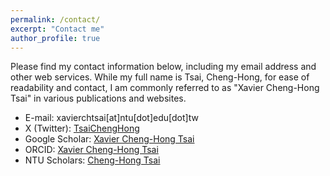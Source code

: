 ```yaml
---
permalink: /contact/
excerpt: "Contact me"
author_profile: true
---
```


Please find my contact information below, including my email address and other web services. While my full name is Tsai, Cheng-Hong, for ease of readability and contact, I am commonly referred to as "Xavier Cheng-Hong Tsai" in various publications and websites.

* E-mail: xavierchtsai[at]ntu[dot]edu[dot]tw
* X (Twitter): [TsaiChengHong](https://twitter.com/TsaiChengHong)
* Google Scholar: [Xavier Cheng-Hong Tsai](https://scholar.google.com.tw/citations?user=ZkDKsLsAAAAJ&hl=en)
* ORCID: [Xavier Cheng-Hong Tsai](https://orcid.org/0000-0002-4174-8766) 
* NTU Scholars: [Cheng-Hong Tsai](https://scholars.lib.ntu.edu.tw/cris/rp/rp08290)
